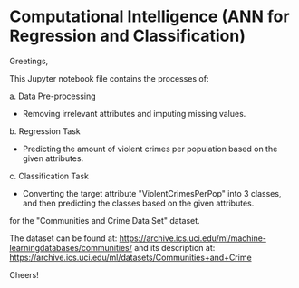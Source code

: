 # Computational Intelligence (ANN for Regression and Classification)

Greetings,

This Jupyter notebook file contains the processes of: 

a. Data Pre-processing
- Removing irrelevant attributes and imputing missing values.

b. Regression Task
- Predicting the amount of violent crimes per population based on the given attributes.

c. Classification Task
- Converting the target attribute "ViolentCrimesPerPop" into 3 classes, and then predicting the classes based on the given attributes.

for the "Communities and Crime Data Set" dataset.

The dataset can be found at: https://archive.ics.uci.edu/ml/machine-learningdatabases/communities/ 
and its description at: https://archive.ics.uci.edu/ml/datasets/Communities+and+Crime

Cheers!
